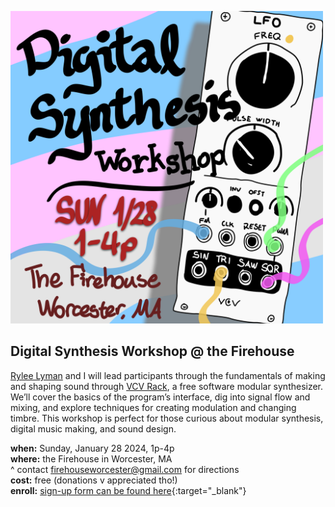 <a href="/images/digitalsynthesis-firehouse.png"><img src="/images/digitalsynthesis-firehouse.png" alt="flyer for Digital Synthesis Workshop" width="500"/></a>

## Digital Synthesis Workshop @ the Firehouse

[Rylee Lyman](https://ryleealanza.org/) and I will lead participants through the fundamentals of making and shaping sound through [VCV Rack](https://vcvrack.com/), a free software modular synthesizer. We’ll cover the basics of the program’s interface, dig into signal flow and mixing, and explore techniques for creating modulation and changing timbre. This workshop is perfect for those curious about modular synthesis, digital music making, and sound design.

**when:** Sunday, January 28 2024, 1p-4p  
**where:** the Firehouse in Worcester, MA  
    ^ contact [firehouseworcester@gmail.com](mailto:firehouseworcester@gmail.com) for directions  
**cost:** free (donations v appreciated tho!)  
**enroll:** [sign-up form can be found here](https://forms.gle/SJgC2yXuDKq9WNVX6){:target="_blank"}